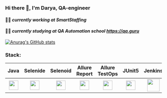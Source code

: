 ### Hi there 👋, I'm Darya, QA-engineer

#### :woman_technologist: *currently working at SmartStaffing*
#### :woman_student: *currently studying at QA Automation school https://qa.guru*

[![Anurag's GitHub stats](https://github-readme-stats.vercel.app/api?username=ShevkoplyasDarya&count_private=true&show_icons=true&theme=cobalt)](https://github.com/anuraghazra/github-readme-stats)

<h3 align="left">Stack:</h3>
<!--
<code><img height="30" src="https://starchenkov.pro/qa-guru/img/skills/Java.svg"></code>
<code><img height="30" src="https://starchenkov.pro/qa-guru/img/skills/Selenide.svg"></code>
<code><img height="30" src="https://starchenkov.pro/qa-guru/img/skills/Selenoid.svg"></code>
<code><img height="30" src="https://starchenkov.pro/qa-guru/img/skills/Allure_Report.svg"></code>
<code><img height="30" src="https://starchenkov.pro/qa-guru/img/skills/Allure_EE.svg"></code>
<code><img height="30" src="https://starchenkov.pro/qa-guru/img/skills/JUnit5.svg"></code>
<code><img height="30" src="https://cdn.jsdelivr.net/gh/devicons/devicon/icons/jenkins/jenkins-original.svg"></code>
<code><img height="30" src="https://starchenkov.pro/qa-guru/img/skills/Gradle.svg"></code>
<code><img height="30" src="https://starchenkov.pro/qa-guru/img/skills/Intelij_IDEA.svg"></code>
<code><img height="30" src="https://starchenkov.pro/qa-guru/img/skills/Jira.svg"></code>
<code><img height="30" src="https://starchenkov.pro/qa-guru/img/skills/Telegram.svg"></code>
-->

| Java | Selenide | Selenoid | Allure Report | Allure TestOps | JUnit5 | Jenkins | Gradle | IDEA | Jira | Telegram |
|:----:|:----:|:------:|:------:|:------:|:----:|:----:|:------:|:------:|:------:|:------:|
| <img src="https://starchenkov.pro/qa-guru/img/skills/Java.svg" width="30" height="30"> | <img src="https://starchenkov.pro/qa-guru/img/skills/Selenide.svg" width="30" height="30"> | <img src="https://starchenkov.pro/qa-guru/img/skills/Selenoid.svg" width="30" height="30"> |<img src="https://starchenkov.pro/qa-guru/img/skills/Allure_Report.svg" width="30" height="30"> | <img src="https://starchenkov.pro/qa-guru/img/skills/Allure_EE.svg" width="30" height="30"> | <img src="https://starchenkov.pro/qa-guru/img/skills/JUnit5.svg" width="30" height="30"> | <img src="https://cdn.jsdelivr.net/gh/devicons/devicon/icons/jenkins/jenkins-original.svg" width="40" height="40"> | <img src="https://starchenkov.pro/qa-guru/img/skills/Gradle.svg" width="30" height="30"> | <img src="https://starchenkov.pro/qa-guru/img/skills/Intelij_IDEA.svg" width="30" height="30"> | <img src="https://starchenkov.pro/qa-guru/img/skills/Jira.svg" width="30" height="30"> | <img src="https://starchenkov.pro/qa-guru/img/skills/Telegram.svg" width="30" height="30"> |

<!--
**ShevkoplyasDarya/ShevkoplyasDarya** is a ✨ _special_ ✨ repository because its `README.md` (this file) appears on your GitHub profile.

Here are some ideas to get you started:

- 🔭 I’m currently working on ...
- 🌱 I’m currently learning ...
- 👯 I’m looking to collaborate on ...
- 🤔 I’m looking for help with ...
- 💬 Ask me about ...
- 📫 How to reach me: ...
- 😄 Pronouns: ...
- ⚡ Fun fact: ...
-->


